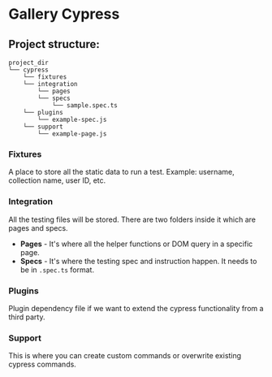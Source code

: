 # Gallery Cypress

## Project structure:

```text
project_dir
└── cypress
    └── fixtures
    └── integration
        └── pages
        └── specs
            └── sample.spec.ts
    └── plugins
        └── example-spec.js
    └── support
        └── example-page.js
```

### Fixtures

A place to store all the static data to run a test. Example: username, collection name, user ID, etc.

### Integration

All the testing files will be stored. There are two folders inside it which are pages and specs.

- **Pages** - It's where all the helper functions or DOM query in a specific page.
- **Specs** - It's where the testing spec and instruction happen. It needs to be in `.spec.ts` format.

### Plugins

Plugin dependency file if we want to extend the cypress functionality from a third party.

### Support

This is where you can create custom commands or overwrite existing cypress commands.
